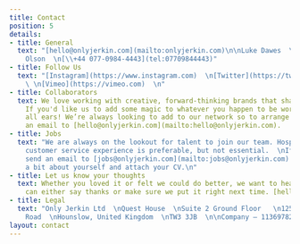 ```yaml
---
title: Contact
position: 5
details:
- title: General
  text: "[hello@onlyjerkin.com](mailto:onlyjerkin.com)\n\nLuke Dawes  \n[\\+44 079-0306-0321](tel:07903060321)\n\nJessica
    Olson  \n[\\+44 077-0984-4443](tel:07709844443)"
- title: Follow Us
  text: "[Instagram](https://www.instagram.com)  \n[Twitter](https://twitter.com)
    \ \n[Vimeo](https://vimeo.com)  \n"
- title: Collaborators
  text: We love working with creative, forward-thinking brands that share our values.
    If you'd like us to add some magic to whatever you happen to be working on, we're
    all ears! We’re always looking to add to our network so to arrange a chat, send
    an email to [hello@onlyjerkin.com](mailto:hello@onlyjerkin.com).
- title: Jobs
  text: "We are always on the lookout for talent to join our team. Hospitality and/or
    customer service experience is preferable, but not essential.  \nIf you are interested,
    send an email to [jobs@onlyjerkin.com](mailto:jobs@onlyjerkin.com) telling us
    a bit about yourself and attach your CV.\n"
- title: Let us know your thoughts
  text: Whether you loved it or felt we could do better, we want to hear it so we
    can either say thanks or make sure we put it right next time. [hello@onlyjerkin.com](mailto:hello@onlyjerkin.com)
- title: Legal
  text: "Only Jerkin Ltd  \nQuest House  \nSuite 2 Ground Floor   \n125-135 Staines
    Road  \nHounslow, United Kingdom  \nTW3 3JB  \n\nCompany — 11369782  \nVAT — 300086555"
layout: contact
---
```


